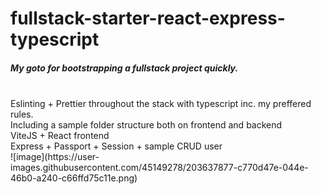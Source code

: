 # fullstack-starter-react-express-typescript

<h5>My goto for bootstrapping a fullstack project quickly.</h5> <br/>
Eslinting + Prettier throughout the stack with typescript inc. my preffered rules. <br/>
Including a sample folder structure both on frontend and backend<br/>
ViteJS + React frontend<br/>
Express + Passport + Session + sample CRUD user<br/>
![image](https://user-images.githubusercontent.com/45149278/203637877-c770d47e-044e-46b0-a240-c66ffd75c11e.png)
